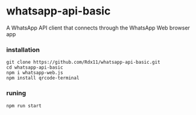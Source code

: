 # whatsapp-api-basic
A WhatsApp API client that connects through the WhatsApp Web browser app

### installation
```
git clone https://github.com/Rdx11/whatsapp-api-basic.git
cd whatsapp-api-basic
npm i whatsapp-web.js
npm install qrcode-terminal
```
### runing
```
npm run start
```
